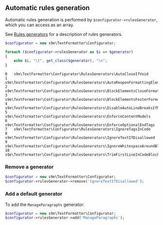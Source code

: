 <h2>Automatic rules generation</h2>

Automatic rules generation is performed by `$configurator->rulesGenerator`, which you can access as an array.

See [Rules generators](Rules_generators.md) for a description of rules generators.

```php
$configurator = new s9e\TextFormatter\Configurator;

foreach ($configurator->rulesGenerator as $i => $generator)
{
	echo $i, "\t", get_class($generator), "\n";
}
```
```
0	s9e\TextFormatter\Configurator\RulesGenerators\AutoCloseIfVoid
1	s9e\TextFormatter\Configurator\RulesGenerators\AutoReopenFormattingElements
2	s9e\TextFormatter\Configurator\RulesGenerators\BlockElementsCloseFormattingElements
3	s9e\TextFormatter\Configurator\RulesGenerators\BlockElementsFosterFormattingElements
4	s9e\TextFormatter\Configurator\RulesGenerators\DisableAutoLineBreaksIfNewLinesArePreserved
5	s9e\TextFormatter\Configurator\RulesGenerators\EnforceContentModels
6	s9e\TextFormatter\Configurator\RulesGenerators\EnforceOptionalEndTags
7	s9e\TextFormatter\Configurator\RulesGenerators\IgnoreTagsInCode
8	s9e\TextFormatter\Configurator\RulesGenerators\IgnoreTextIfDisallowed
9	s9e\TextFormatter\Configurator\RulesGenerators\IgnoreWhitespaceAroundBlockElements
10	s9e\TextFormatter\Configurator\RulesGenerators\TrimFirstLineInCodeBlocks
```

### Remove a generator

```php
$configurator = new s9e\TextFormatter\Configurator;
$configurator->rulesGenerator->remove('IgnoreTextIfDisallowed');
```

### Add a default generator

To add the `ManageParagraphs` generator:
```php
$configurator = new s9e\TextFormatter\Configurator;
$configurator->rulesGenerator->add('ManageParagraphs');
```
